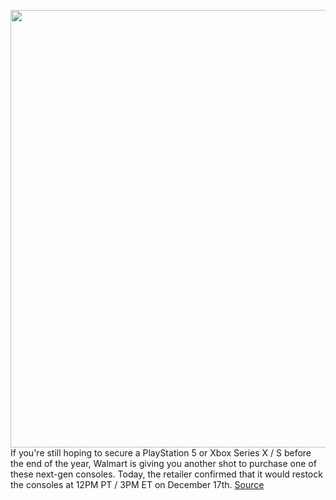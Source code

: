 <img src='https://cdn.vox-cdn.com/thumbor/WR_j0UxRkAA3dYaIkIa-wanb9To=/0x0:2040x1360/1200x800/filters:focal(857x517:1183x843)/cdn.vox-cdn.com/uploads/chorus_image/image/68543347/vpavic_4261_20201023_0155.0.jpg' width='700px' /><br/>
If you're still hoping to secure a PlayStation 5 or Xbox Series X / S before the end of the year, Walmart is giving you another shot to purchase one of these next-gen consoles. Today, the retailer confirmed that it would restock the consoles at 12PM PT / 3PM ET on December 17th.
<a href='https://www.theverge.com/2020/12/17/22187287/ps5-xbox-series-x-s-restock-walmart-december-17-date-time'> Source <a/>
